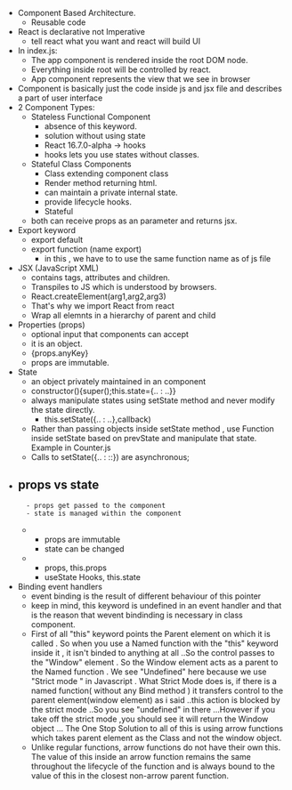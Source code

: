 - Component Based Architecture.
    - Reusable code
- React is declarative not Imperative
    - tell react what you want and react will build UI
- In index.js: 
    - The app component is rendered inside the root DOM node.
    - Everything inside root will be controlled by react.
    - App component represents the view that we see in browser
- Component is basically just the code inside js and jsx file and describes a part of user interface 
- 2 Component Types:
    - Stateless Functional Component
        - absence of this keyword.
        - solution without using state
        - React 16.7.0-alpha -> hooks
        - hooks lets you use states without classes. 
    - Stateful Class Components
        - Class extending component class
        - Render method returning html.
        - can maintain a private internal state.
        - provide lifecycle hooks.
        - Stateful
    - both can receive props as an parameter and returns jsx.
- Export keyword
    - export default
    - export function (name export)
        - in this , we have to to use the same function name as of js file
- JSX (JavaScript XML)
    - contains tags, attributes and children.
    - Transpiles to JS which is understood by browsers.
    - React.createElement(arg1,arg2,arg3)
    - That's why we import React from react
    - Wrap all elemnts in a hierarchy of parent and child
- Properties (props)
    - optional input that components can accept
    - it is an object.
    - {props.anyKey}
    - props are immutable.
- State
    - an object privately maintained in an component
    - constructor(){super();this.state={.. : ..}}
    - always manipulate states using setState method and never modify the state directly.
        - this.setState({.. : ..},callback)
    - Rather than passing objects inside setState method , use Function inside setState based on prevState and manipulate that state. Example in Counter.js
    - Calls to setState({.. : ::}) are asynchronous;
- props vs state
    - 
        - props get passed to the component
        - state is managed within the component
    - 
        - props are immutable
        - state can be changed
    - 
        - props, this.props
        - useState Hooks, this.state
- Binding event handlers
    - event binding is the result of different behaviour of this pointer
    - keep in mind, this keyword is undefined in an event handler and that is the reason that wevent bindinding is necessary in class component.
    - First of all "this" keyword points the Parent element on which it is called . So when you use a Named function with the "this" keyword inside it  , it isn't binded to anything at all ..So the control passes to the "Window" element . So the Window element acts as a parent to the Named function . We see "Undefined" here because we use "Strict mode " in Javascript . What Strict Mode does is, if there is a named function( without any Bind method ) it transfers control to the parent element(window element) as i said ..this action is blocked by the strict mode ..So you see "undefined" in there ...However if you take off the strict mode ,you should see it will return the Window object ... The One Stop Solution to all of this is using arrow functions which takes parent element as the Class and not the window object.
    - Unlike regular functions, arrow functions do not have their own this. The value of this inside an arrow function remains the same throughout the lifecycle of the function and is always bound to the value of this in the closest non-arrow parent function.


